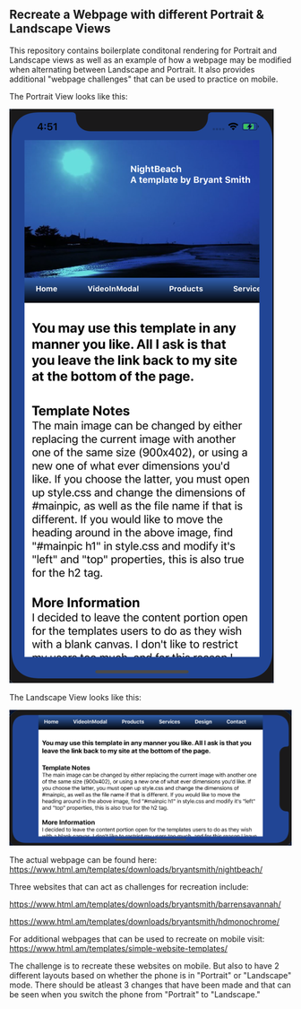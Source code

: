 ## Recreate a Webpage with different Portrait & Landscape Views

This repository contains boilerplate conditonal rendering for Portrait and Landscape views as well as an example of how a webpage may be modified when alternating between Landscape and Portrait. It also provides additional "webpage challenges" that can be used to practice on mobile. 

The Portrait View looks like this:

![alt text][logo]

[logo]: https://github.com/mattkrebs2000/reactnativeportraitandlandscape/blob/master/Portrait.png


The Landscape View looks like this:

![alt text][logo2]

[logo2]: https://github.com/mattkrebs2000/reactnativeportraitandlandscape/blob/master/Landscape.png


The actual webpage can be found here:
https://www.html.am/templates/downloads/bryantsmith/nightbeach/

Three websites that can act as challenges for recreation include:

https://www.html.am/templates/downloads/bryantsmith/barrensavannah/

https://www.html.am/templates/downloads/bryantsmith/hdmonochrome/


For additional webpages that can be used to recreate on mobile visit: https://www.html.am/templates/simple-website-templates/


The challenge is to recreate these websites on mobile. But also to have 2 different layouts based on whether the phone is in "Portrait" or "Landscape" mode. There should be atleast 3 changes that have been made and that can be seen when you switch the phone from "Portrait" to "Landscape." 




